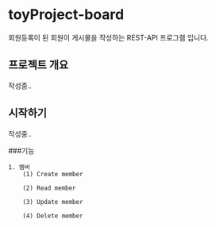 # toyProject-board

회원등록이 된 회원이 게시물을 작성하는 REST-API 프로그램 입니다.

## 프로젝트 개요

작성중..

## 시작하기

작성중..

###기능
```text
1. 멤버
    (1) Create member
    
    (2) Read member
    
    (3) Update member
    
    (4) Delete member
